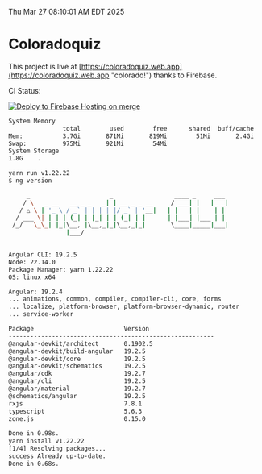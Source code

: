 Thu Mar 27 08:10:01 AM EDT 2025

# Coloradoquiz


This project is live at [https://coloradoquiz.web.app](https://coloradoquiz.web.app "colorado!") thanks to Firebase.

CI Status: 

[![Deploy to Firebase Hosting on merge](https://github.com/teamkushal/coloradoquiz/actions/workflows/firebase-hosting-merge.yml/badge.svg)](https://github.com/teamkushal/coloradoquiz/actions/workflows/firebase-hosting-merge.yml)

```bash
System Memory
               total        used        free      shared  buff/cache   available
Mem:           3.7Gi       871Mi       819Mi        51Mi       2.4Gi       2.9Gi
Swap:          975Mi       921Mi        54Mi
System Storage
1.8G	.
```
```bash
yarn run v1.22.22
$ ng version

     _                      _                 ____ _     ___
    / \   _ __   __ _ _   _| | __ _ _ __     / ___| |   |_ _|
   / △ \ | '_ \ / _` | | | | |/ _` | '__|   | |   | |    | |
  / ___ \| | | | (_| | |_| | | (_| | |      | |___| |___ | |
 /_/   \_\_| |_|\__, |\__,_|_|\__,_|_|       \____|_____|___|
                |___/
    

Angular CLI: 19.2.5
Node: 22.14.0
Package Manager: yarn 1.22.22
OS: linux x64

Angular: 19.2.4
... animations, common, compiler, compiler-cli, core, forms
... localize, platform-browser, platform-browser-dynamic, router
... service-worker

Package                         Version
---------------------------------------------------------
@angular-devkit/architect       0.1902.5
@angular-devkit/build-angular   19.2.5
@angular-devkit/core            19.2.5
@angular-devkit/schematics      19.2.5
@angular/cdk                    19.2.7
@angular/cli                    19.2.5
@angular/material               19.2.7
@schematics/angular             19.2.5
rxjs                            7.8.1
typescript                      5.6.3
zone.js                         0.15.0
    
Done in 0.98s.
yarn install v1.22.22
[1/4] Resolving packages...
success Already up-to-date.
Done in 0.68s.
```
